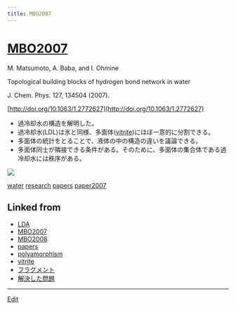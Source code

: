 ```yaml
---
title: MBO2007
---
```

# [MBO2007](/MBO2007)



M. Matsumoto, A. Baba, and I. Ohmine

Topological building blocks of hydrogen bond network in water

J. Chem. Phys. 127, 134504 (2007).

[http://doi.org/10.1063/1.2772627](http://doi.org/10.1063/1.2772627)


* 過冷却水の構造を解明した。
* 過冷却水(LDL)は氷と同様、多面体([vitrite](/vitrite))にほぼ一意的に分割できる。
* 多面体の統計をとることで、液体の中の構造の違いを議論できる。
* 多面体同士が隣接できる条件がある。そのために、多面体の集合体である過冷却水には秩序がある。

![](https://i.gyazo.com/daf81b815e71d2ba4cfc0554624963f7.png)



[water](/water) [research](/research) [papers](/papers) [paper2007](/paper2007)



## Linked from

* [LDA](/LDA)
* [MBO2007](/MBO2007)
* [MBO2008](/MBO2008)
* [papers](/papers)
* [polyamorphism](/polyamorphism)
* [vitrite](/vitrite)
* [フラグメント](/フラグメント)
* [解決した問題](/解決した問題)


----
[Edit](https://github.com/vitroid/vitroid.github.io/edit/master/MD/MBO2007.md)
